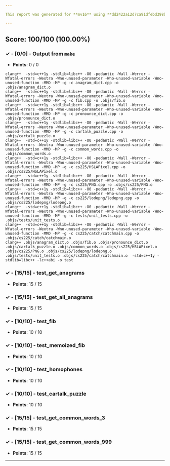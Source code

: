 ```yaml
---

This report was generated for **mv16** using **dd2422a12d7ca91dfebd398b80ea143b0a21d1f8** (latest commit as of **November 14th 2021, 11:59 pm**)

---
```





## Score: 100/100 (100.00%)


### ✓ - [0/0] - Output from `make`

- **Points**: 0 / 0


```
clang++  -std=c++1y -stdlib=libc++ -O0 -pedantic -Wall -Werror -Wfatal-errors -Wextra -Wno-unused-parameter -Wno-unused-variable -Wno-unused-function -MMD -MP -g -c anagram_dict.cpp -o .objs/anagram_dict.o
clang++  -std=c++1y -stdlib=libc++ -O0 -pedantic -Wall -Werror -Wfatal-errors -Wextra -Wno-unused-parameter -Wno-unused-variable -Wno-unused-function -MMD -MP -g -c fib.cpp -o .objs/fib.o
clang++  -std=c++1y -stdlib=libc++ -O0 -pedantic -Wall -Werror -Wfatal-errors -Wextra -Wno-unused-parameter -Wno-unused-variable -Wno-unused-function -MMD -MP -g -c pronounce_dict.cpp -o .objs/pronounce_dict.o
clang++  -std=c++1y -stdlib=libc++ -O0 -pedantic -Wall -Werror -Wfatal-errors -Wextra -Wno-unused-parameter -Wno-unused-variable -Wno-unused-function -MMD -MP -g -c cartalk_puzzle.cpp -o .objs/cartalk_puzzle.o
clang++  -std=c++1y -stdlib=libc++ -O0 -pedantic -Wall -Werror -Wfatal-errors -Wextra -Wno-unused-parameter -Wno-unused-variable -Wno-unused-function -MMD -MP -g -c common_words.cpp -o .objs/common_words.o
clang++  -std=c++1y -stdlib=libc++ -O0 -pedantic -Wall -Werror -Wfatal-errors -Wextra -Wno-unused-parameter -Wno-unused-variable -Wno-unused-function -MMD -MP -g -c cs225/HSLAPixel.cpp -o .objs/cs225/HSLAPixel.o
clang++  -std=c++1y -stdlib=libc++ -O0 -pedantic -Wall -Werror -Wfatal-errors -Wextra -Wno-unused-parameter -Wno-unused-variable -Wno-unused-function -MMD -MP -g -c cs225/PNG.cpp -o .objs/cs225/PNG.o
clang++  -std=c++1y -stdlib=libc++ -O0 -pedantic -Wall -Werror -Wfatal-errors -Wextra -Wno-unused-parameter -Wno-unused-variable -Wno-unused-function -MMD -MP -g -c cs225/lodepng/lodepng.cpp -o .objs/cs225/lodepng/lodepng.o
clang++  -std=c++1y -stdlib=libc++ -O0 -pedantic -Wall -Werror -Wfatal-errors -Wextra -Wno-unused-parameter -Wno-unused-variable -Wno-unused-function -MMD -MP -g -c tests/unit_tests.cpp -o .objs/tests/unit_tests.o
clang++  -std=c++1y -stdlib=libc++ -O0 -pedantic -Wall -Werror -Wfatal-errors -Wextra -Wno-unused-parameter -Wno-unused-variable -Wno-unused-function -MMD -MP -g -c cs225/catch/catchmain.cpp -o .objs/cs225/catch/catchmain.o
clang++ .objs/anagram_dict.o .objs/fib.o .objs/pronounce_dict.o .objs/cartalk_puzzle.o .objs/common_words.o .objs/cs225/HSLAPixel.o .objs/cs225/PNG.o .objs/cs225/lodepng/lodepng.o .objs/tests/unit_tests.o .objs/cs225/catch/catchmain.o  -std=c++1y -stdlib=libc++ -lc++abi -o test

```


### ✓ - [15/15] - test_get_anagrams

- **Points**: 15 / 15





### ✓ - [15/15] - test_get_all_anagrams

- **Points**: 15 / 15





### ✓ - [10/10] - test_fib

- **Points**: 10 / 10





### ✓ - [10/10] - test_memoized_fib

- **Points**: 10 / 10





### ✓ - [10/10] - test_homophones

- **Points**: 10 / 10





### ✓ - [10/10] - test_cartalk_puzzle

- **Points**: 10 / 10





### ✓ - [15/15] - test_get_common_words_3

- **Points**: 15 / 15





### ✓ - [15/15] - test_get_common_words_999

- **Points**: 15 / 15





---